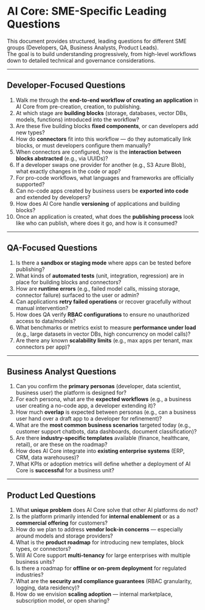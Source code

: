# AI Core: SME-Specific Leading Questions

This document provides structured, leading questions for different SME groups (Developers, QA, Business Analysts, Product Leads).  
The goal is to build understanding progressively, from high-level workflows down to detailed technical and governance considerations.  

---

## Developer-Focused Questions

1. Walk me through the **end-to-end workflow of creating an application** in AI Core from pre-creation, creation, to publishing.  
2. At which stage are **building blocks** (storage, databases, vector DBs, models, functions) introduced into the workflow?  
3. Are these five building blocks **fixed components**, or can developers add new types?  
4. How do **connectors** fit into this workflow — do they automatically link blocks, or must developers configure them manually?  
5. When connectors are configured, how is the **interaction between blocks abstracted** (e.g., via UUIDs)?  
6. If a developer swaps one provider for another (e.g., S3 Azure Blob), what exactly changes in the code or app?  
7. For pro-code workflows, what languages and frameworks are officially supported?  
8. Can no-code apps created by business users be **exported into code** and extended by developers?  
9. How does AI Core handle **versioning** of applications and building blocks?  
10. Once an application is created, what does the **publishing process** look like who can publish, where does it go, and how is it consumed?  

---

## QA-Focused Questions

1. Is there a **sandbox or staging mode** where apps can be tested before publishing?  
2. What kinds of **automated tests** (unit, integration, regression) are in place for building blocks and connectors?  
3. How are **runtime errors** (e.g., failed model calls, missing storage, connector failure) surfaced to the user or admin?  
4. Can applications **retry failed operations** or recover gracefully without manual intervention?  
5. How does QA verify **RBAC configurations** to ensure no unauthorized access to data/models?  
6. What benchmarks or metrics exist to measure **performance under load** (e.g., large datasets in vector DBs, high concurrency on model calls)?  
7. Are there any known **scalability limits** (e.g., max apps per tenant, max connectors per app)?  

---

## Business Analyst Questions

1. Can you confirm the **primary personas** (developer, data scientist, business user) the platform is designed for?  
2. For each persona, what are the **expected workflows** (e.g., a business user creating a no-code app, a developer extending it)?  
3. How much **overlap** is expected between personas (e.g., can a business user hand over a draft app to a developer for refinement)?  
4. What are the **most common business scenarios** targeted today (e.g., customer support chatbots, data dashboards, document classification)?  
5. Are there **industry-specific templates** available (finance, healthcare, retail), or are these on the roadmap?  
6. How does AI Core integrate into **existing enterprise systems** (ERP, CRM, data warehouses)?  
7. What KPIs or adoption metrics will define whether a deployment of AI Core is **successful** for a business unit?  

---

## Product Led Questions

1. What **unique problem** does AI Core solve that other AI platforms do not?  
2. Is the platform primarily intended for **internal enablement** or as a **commercial offering** for customers?  
3. How do we plan to address **vendor lock-in concerns** — especially around models and storage providers?  
4. What is the **product roadmap** for introducing new templates, block types, or connectors?  
5. Will AI Core support **multi-tenancy** for large enterprises with multiple business units?  
6. Is there a roadmap for **offline or on-prem deployment** for regulated industries?  
7. What are the **security and compliance guarantees** (RBAC granularity, logging, data residency)?  
8. How do we envision **scaling adoption** — internal marketplace, subscription model, or open sharing?  

